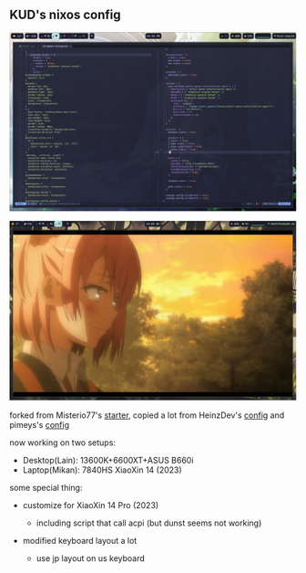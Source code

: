 ## KUD's nixos config

![waybar-with-nvim](./waybar-with-nvim.png)

![waybar-with-anime](./waybar-with-anime.png)

forked from Misterio77's [starter](https://github.com/Misterio77/nix-starter-configs), copied a lot from HeinzDev's [config](https://github.com/HeinzDev/Hyprland-dotfiles) and pimeys's [config](https://github.com/pimeys/nixos)

now working on two setups:
- Desktop(Lain): 13600K+6600XT+ASUS B660i
- Laptop(Mikan): 7840HS XiaoXin 14 (2023)

some special thing:
- customize for XiaoXin 14 Pro (2023)
  - including script that call acpi (but dunst seems not working)

- modified keyboard layout a lot
  - use jp layout on us keyboard

